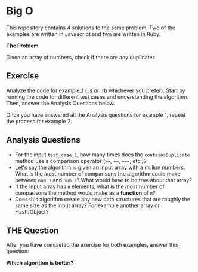 # Big O

This repository contains 4 solutions to the same problem. Two of the examples are written in Javascript and two are written in Ruby.

**The Problem**

Given an array of numbers, check if there are any duplicates

## Exercise

Analyze the code for example_1 (.js or .rb whichever you prefer). Start by running the code for different test cases and understanding the algorithm. Then, answer the Analysis Questions below.

Once you have answered all the Analysis questions for example 1, repeat the process for example 2.

## Analysis Questions

* For the input `test_case_1`, how many times does the `containsDuplicate` method use a comparison operator (`>=`, `==`, `===`, etc.)?
* Let's say the algorithm is given an input array with a million numbers. What is the *least* number of comparisons the algorithm could make between `num_1` and `num_2`? What would have to be true about that array?
* If the input array has `n` elements, what is the *most* number of comparisons the method would make as a **function** of `n`?
* Does this algorithm create any new data structures that are roughly the same size as the input array? For example another array or Hash/Object?

## THE Question

After you have completed the exercise for both examples, answer this question:

**Which algorithm is better?**
